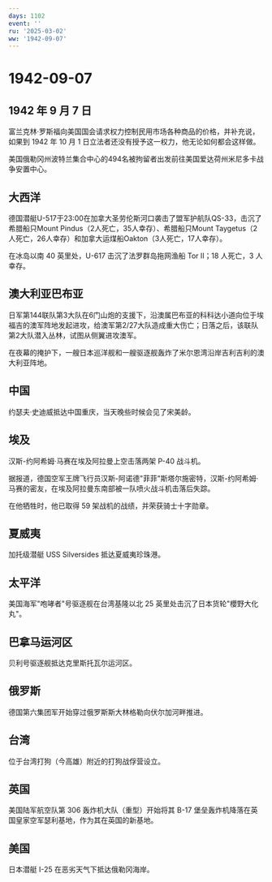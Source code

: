 ```yaml
---
days: 1102
event: ''
ru: '2025-03-02'
ww: '1942-09-07'
---
```


# 1942-09-07

## 1942 年 9 月 7 日

富兰克林·罗斯福向美国国会请求权力控制民用市场各种商品的价格，并补充说，如果到
1942 年 10 月 1 日立法者还没有授予这一权力，他无论如何都会这样做。

美国俄勒冈州波特兰集合中心的494名被拘留者出发前往美国爱达荷州米尼多卡战争安置中心。

## 大西洋

德国潜艇U-517于23:00在加拿大圣劳伦斯河口袭击了盟军护航队QS-33，击沉了希腊船只Mount
Pindus（2人死亡，35人幸存）、希腊船只Mount
Taygetus（2人死亡，26人幸存）和加拿大运煤船Oakton（3人死亡，17人幸存）。

在冰岛以南 40 英里处，U-617 击沉了法罗群岛拖网渔船 Tor II；18 人死亡，3
人幸存。

## 澳大利亚巴布亚

日军第144联队第3大队在6门山炮的支援下，沿澳属巴布亚的科科达小道向位于埃福吉的澳军阵地发起进攻，给澳军第2/27大队造成重大伤亡；日落之后，该联队第2大队潜入丛林，试图从侧翼进攻澳军。

在夜幕的掩护下，一艘日本巡洋舰和一艘驱逐舰轰炸了米尔恩湾沿岸吉利吉利的澳大利亚阵地。

## 中国

约瑟夫·史迪威抵达中国重庆，当天晚些时候会见了宋美龄。

## 埃及

汉斯-约阿希姆·马赛在埃及阿拉曼上空击落两架 P-40 战斗机。

据报道，德国空军王牌飞行员汉斯-阿诺德"菲菲"斯塔尔施密特，汉斯-约阿希姆·马赛的密友，在埃及阿拉曼东南部被一队喷火战斗机击落后失踪。

在他牺牲时，他已取得 59 架战机的战绩，并荣获骑士十字勋章。

## 夏威夷

加托级潜艇 USS Silversides 抵达夏威夷珍珠港。

## 太平洋

美国海军"咆哮者"号驱逐舰在台湾基隆以北 25
英里处击沉了日本货轮"櫻野大化丸"。

## 巴拿马运河区

贝利号驱逐舰抵达克里斯托瓦尔运河区。

## 俄罗斯

德国第六集团军开始穿过俄罗斯斯大林格勒向伏尔加河畔推进。

## 台湾

位于台湾打狗（今高雄）附近的打狗战俘营设立。

## 英国

美国陆军航空队第 306 轰炸机大队（重型）开始将其 B-17
堡垒轰炸机降落在英国皇家空军瑟利基地，作为其在英国的新基地。

## 美国

日本潜艇 I-25 在恶劣天气下抵达俄勒冈海岸。